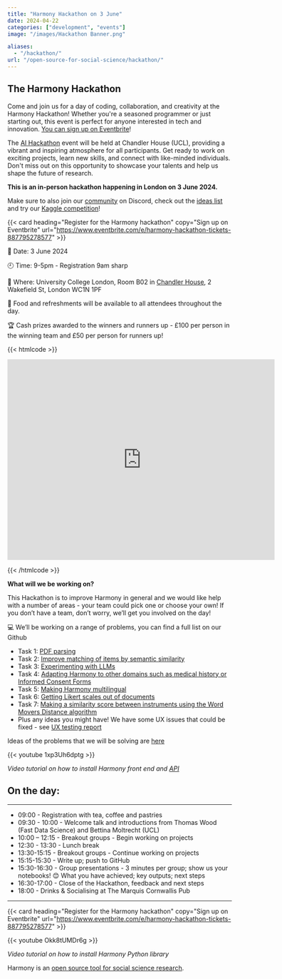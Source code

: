 ```yaml
---
title: "Harmony Hackathon on 3 June"
date: 2024-04-22
categories: ["development", "events"]
image: "/images/Hackathon Banner.png"

aliases:
  - "/hackathon/"
url: "/open-source-for-social-science/hackathon/"
---
```


## The Harmony Hackathon

Come and join us for a day of coding, collaboration, and creativity at the Harmony Hackathon! Whether you're a seasoned programmer or just starting out, this event is perfect for anyone interested in tech and innovation. [You can sign up on Eventbrite](https://www.eventbrite.com/e/harmony-hackathon-tickets-887795278577)!

The [AI Hackathon](https://fastdatascience.com/ai-in-research/ai-hackathon-machine-learning-hackathon/) event will be held at Chandler House (UCL), providing a vibrant and inspiring atmosphere for all participants. Get ready to work on exciting projects, learn new skills, and connect with like-minded individuals. Don't miss out on this opportunity to showcase your talents and help us shape the future of research.

**This is an in-person hackathon happening in London on 3 June 2024.**

Make sure to also join our [community](/community) on Discord, check out the [ideas list](/ideas) and try our [Kaggle competition](/open-source-for-social-science/kaggle/)!

{{< card heading="Register for the Harmony hackathon" copy="Sign up on Eventbrite" url="https://www.eventbrite.com/e/harmony-hackathon-tickets-887795278577" >}}

:date:  Date: 3 June 2024

:clock9:  Time: 9-5pm - Registration 9am sharp

:office:  Where: University College London, Room B02 in [Chandler House](https://www.ucl.ac.uk/pals/contact/how-find-chandler-house), 2 Wakefield St, London WC1N 1PF

:fork_and_knife:  Food and refreshments will be available to all attendees throughout the day.

:trophy:  Cash prizes awarded to the winners and runners up - £100 per person in the winning team and £50 per person for runners up!

{{< htmlcode >}}

<iframe src="https://www.google.com/maps/embed?pb=!1m18!1m12!1m3!1d2482.309996403478!2d-0.1253497241544894!3d51.5258738093546!2m3!1f0!2f0!3f0!3m2!1i1024!2i768!4f13.1!3m3!1m2!1s0x48761b6c7eed7333%3A0xfc761cf8144fd8e3!2sChandler%20House%20(UCL)!5e0!3m2!1sen!2suk!4v1712832683672!5m2!1sen!2suk" width="600" height="450" style="border:0;" allowfullscreen="" loading="lazy" referrerpolicy="no-referrer-when-downgrade"></iframe>


<!--
<iframe src="https://docs.google.com/forms/d/e/1FAIpQLSeGORGXPvXzLuMH8uPRaeVDOdt2CEw0yM_zHK9ymiwm82hP2w/viewform?embedded=true" width="640" height="871" frameborder="0" marginheight="0" marginwidth="0" style="box-sizing: inherit; border: 0px; font-size: 17px; font-style: normal; font-weight: 300; margin: 0px; outline: 0px; padding: 0px; vertical-align: baseline; max-width: 100%; color: rgb(58, 58, 58); font-family: Roboto, sans-serif; font-variant-ligatures: normal; font-variant-caps: normal; letter-spacing: normal; orphans: 2; text-align: start; text-indent: 0px; text-transform: none; widows: 2; word-spacing: 0px; -webkit-text-stroke-width: 0px; white-space: normal; background-color: rgb(255, 255, 255); text-decoration-thickness: initial; text-decoration-style: initial; text-decoration-color: initial;"></iframe>
-->
{{< /htmlcode >}}

**What will we be working on?**

This Hackathon is to improve Harmony in general and we would like help with a number of areas - your team could pick one or choose your own! If you don’t have a team, don’t worry, we’ll get you involved on the day! 

:computer: We’ll be working on a range of problems, you can find a full list on our Github 

* Task 1: [PDF parsing](https://github.com/harmonydata/hackathon/blob/main/1-pdf-parsing.md)
* Task 2: [Improve matching of items by semantic similarity](https://github.com/harmonydata/hackathon/blob/main/2-matching.md)
* Task 3: [Experimenting with LLMs](https://github.com/harmonydata/hackathon/blob/main/3-add-llms.md)
* Task 4: [Adapting Harmony to other domains such as medical history or Informed Consent Forms](https://github.com/harmonydata/hackathon/blob/main/4-other-domains.md)
* Task 5: [Making Harmony multilingual](https://github.com/harmonydata/hackathon/blob/main/5-multilingual.md)
* Task 6: [Getting Likert scales out of documents](https://github.com/harmonydata/hackathon/blob/main/6-likert.md)
* Task 7: [Making a similarity score between instruments using the Word Movers Distance algorithm](https://github.com/harmonydata/hackathon/blob/main/7-similarity.md)
* Plus any ideas you might have! We have some UX issues that could be fixed - see [UX testing report](https://github.com/harmonydata/hackathon/blob/main/UX%20Notes%20on%20Harmony%20Tool.pdf)

Ideas of the problems that we will be solving are [here](https://harmonydata.ac.uk/ideas) 


{{< youtube 1xp3Uh6dptg >}}

*Video tutorial on how to install Harmony front end and [API](/open-source-for-social-science/harmony-api)*

## On the day:

---
* 09:00 - Registration with tea, coffee and pastries  
* 09:30 - 10:00 - Welcome talk and introductions from Thomas Wood (Fast Data Science) and Bettina Moltrecht (UCL)
* 10:00 – 12:15 - Breakout groups - Begin working on projects
* 12:30 - 13:30 - Lunch break
* 13:30-15:15 - Breakout groups - Continue working on projects
* 15:15-15:30 - Write up; push to GitHub
* 15:30-16:30 - Group presentations - 3 minutes per group; show us your notebooks! 😊
What you have achieved; key outputs; next steps
* 16:30-17:00 - Close of the Hackathon, feedback and next steps
* 18:00 - Drinks & Socialising at The Marquis Cornwallis Pub
---





{{< card heading="Register for the Harmony hackathon" copy="Sign up on Eventbrite" url="https://www.eventbrite.com/e/harmony-hackathon-tickets-887795278577" >}}





{{< youtube Okk8tUMDr6g >}}

*Video tutorial on how to install Harmony Python library*


Harmony is an [open source tool for social science research](/open-source-for-social-science/).

